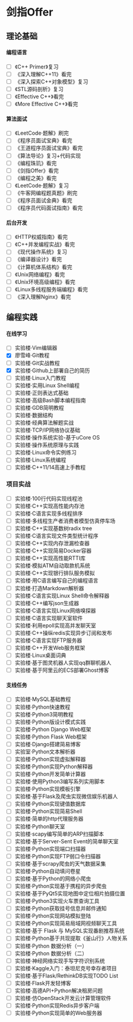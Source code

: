 # 剑指Offer
## 理论基础
#### 编程语言
- [ ] 《C++ Primer》复习
- [ ] 《深入理解C++11》看完
- [ ] 《深入探索C++对象模型》复习
- [ ] 《STL源码剖析》复习
- [ ] 《Effective C++》看完
- [ ] 《More Effective C++》看完

#### 算法面试
- [ ] 《LeetCode·题解》刷完
- [ ] 《程序员面试宝典》看完
- [ ] 《王道程序员面试宝典》看完
- [ ] 《算法导论》复习+代码实现
- [ ] 《编程珠玑》看完
- [ ] 《剑指Offer》看完
- [ ] 《编程之美》看完
- [ ] 《LeetCode·题解》复习
- [ ] 《牛客网编程题真题》刷完
- [ ] 《程序员面试金典》看完
- [ ] 《程序员代码面试指南》看完

#### 后台开发
- [ ] 《HTTP权威指南》看完
- [ ] 《C++并发编程实战》看完
- [ ] 《现代操作系统》复习
- [ ] 《编译器设计》看完
- [ ] 《计算机体系结构》看完
- [ ] 《Unix网络编程》看完
- [ ] 《Unix环境高级编程》看完
- [ ] 《Linux多线程服务端编程》看完
- [ ] 《深入理解Nginx》看完

## 编程实践
#### 在线学习
- [ ] 实验楼·Vim编辑器
- [x] 廖雪峰·Git教程
- [ ] 实验楼·Git实战教程
- [x] 实验楼·Github上部署自己的简历
- [ ] 实验楼·Linux入门教程
- [ ] 实验楼·实用Linux Shell编程
- [ ] 实验楼·正则表达式基础
- [ ] 实验楼·高级Bash脚本编程指南
- [ ] 实验楼·GDB简明教程
- [ ] 实验楼·数据结构
- [ ] 实验楼·经典算法解题实战
- [ ] 实验楼·TCP/IP网络协议基础
- [ ] 实验楼·操作系统实验-基于uCore OS
- [ ] 实验楼·操作系统原理与实践
- [ ] 实验楼·Linux命令实例练习
- [ ] 实验楼·Linux系统编程
- [ ] 实验楼·C++11/14高速上手教程

### 项目实战
- [ ] 实验楼·100行代码实现线程池
- [ ] 实验楼·C++实现高性能内存池
- [ ] 实验楼·C语言实现多线程排序
- [ ] 实验楼·多线程生产者消费者模型仿真停车场
- [ ] 实验楼·C++实现基数树radix tree
- [ ] 实验楼·C语言实现文件类型统计程序
- [ ] 实验楼·C++实现内存泄漏检查器
- [ ] 实验楼·C++实现简易Docker容器
- [ ] 实验楼·C++实现高性能RTTI库
- [ ] 实验楼·模拟ATM自动取款机系统
- [ ] 实验楼·C++实现银行排队服务模拟
- [ ] 实验楼·用C语言编写自己的编程语言
- [ ] 实验楼·打造Markdown解析器
- [ ] 实验楼·C语言实现Linux Shell命令解释器
- [ ] 实验楼·C++编写json生成器
- [ ] 实验楼·C语言实现Linux网络嗅探器
- [ ] 实验楼·C语言实现聊天室软件
- [ ] 实验楼·利用epoll实现高并发聊天室
- [ ] 实验楼·C++操纵redis实现异步订阅和发布
- [ ] 实验楼·C语言实现FTP服务器
- [ ] 实验楼·C++开发Web服务框架
- [ ] 实验楼·Linux桌面词典
- [ ] 实验楼·基于图灵机器人实现qq群聊机器人
- [ ] 实验楼·基于阿里云的ECS部署Ghost博客

#### 支线任务
- [ ] 实验楼·MySQL基础教程
- [ ] 实验楼·Python快速教程
- [ ] 实验楼·Python3简明教程
- [ ] 实验楼·Python版设计模式实践
- [ ] 实验楼·Python Django Web框架
- [ ] 实验楼·Python Flask Web框架
- [ ] 实验楼·Django搭建简易博客
- [ ] 实验室·Python文本解析器
- [ ] 实验楼·Python实现虚拟解释器
- [ ] 实验楼·Python实现Python解释器
- [ ] 实验楼·Python开发简单计算器
- [ ] 实验楼·使用Python3编写系列实用脚本
- [ ] 实验楼·Python实现模板引擎
- [ ] 实验楼·基于Flask及爬虫实现微信娱乐机器人
- [ ] 实验楼·Python实现键值数据库
- [ ] 实验楼·Python实现简易Shell
- [ ] 实验楼·简单的http代理服务器
- [ ] 实验楼·Python聊天室
- [ ] 实验楼·scapy编写简单的ARP扫描脚本
- [ ] 实验楼·基于Server-Sent Event的简单聊天室
- [ ] 实验楼·Python实现端口扫描器
- [ ] 实验楼·Python实现FTP弱口令扫描器
- [ ] 实验楼·基于scrapy爬虫的天气数据采集
- [ ] 实验楼·Python自动填问卷星
- [ ] 实验楼·基于Python的网络小爬虫
- [ ] 实验楼·Python实现基于携程的异步爬虫
- [ ] 实验楼·基于PyQt5实现地图中定位相片拍摄位置
- [ ] 实验楼·Python3实现火车票查询工具
- [ ] 实验楼·Python获取挂号信息并邮件通知
- [ ] 实验楼·Python实现网站模拟登陆
- [ ] 实验楼·Python实现简易局域网视频聊天工具
- [ ] 实验楼·基于 Flask 与 MySQL实现番剧推荐系统
- [ ] 实验楼·Python基于共现提取《釜山行》人物关系
- [ ] 实验楼·Python 数据分析（一）
- [ ] 实验楼·Python 数据分析（二）
- [ ] 实验楼·神经网络实现手写字符识别系统
- [ ] 实验楼·Kaggle入门：泰坦尼克号幸存者项目
- [ ] 实验楼·基于Flask/RethinkDB实现TODO List
- [ ] 实验楼·Flask开发轻博客
- [ ] 实验楼·高德API+Python解决租房问题
- [ ] 实验楼·仿OpenStack开发云计算管理软件
- [ ] 实验楼·Python实现Redis异步客户端
- [ ] 实验楼·Python实现简单的Web服务器
